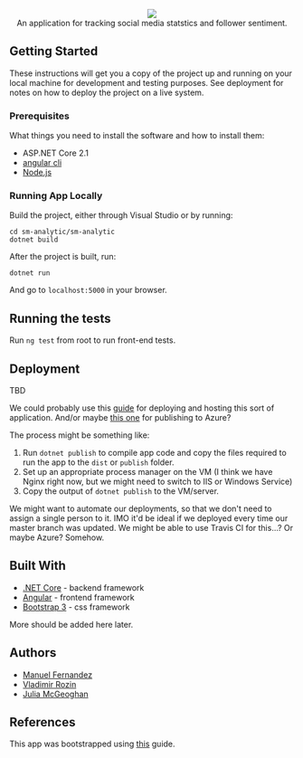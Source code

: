 <p align="center">
  <img src ="https://i.imgur.com/sdLrKkn.png" />
  <br>
  An application for tracking social media statstics and follower sentiment.
  <br>
</p>


## Getting Started

These instructions will get you a copy of the project up and running on your local machine for development and testing purposes. See deployment for notes on how to deploy the project on a live system.

### Prerequisites

What things you need to install the software and how to install them:

- ASP.NET Core 2.1
- [angular cli](https://angular.io/guide/quickstart) 
- [Node.js](https://nodejs.org/en/)

### Running App Locally

Build the project, either through Visual Studio or by running:

```
cd sm-analytic/sm-analytic
dotnet build
```

After the project is built, run:

```
dotnet run
```

And go to `localhost:5000` in your browser.

## Running the tests

Run `ng test` from root to run front-end tests.

<!--## Viewing documentation

Written documentation can be found in the wiki.
To create generated documentation for angular:

```
npm i -g @compodoc/compodoc
cd ClientApp
compodoc -p src/tsconfig.app.json
```

To view this newly generated documentation, run:

```
compodoc -p src/tsconfig.app.json -s
```

Then view `localhost:/8080` in your browser.-->

## Deployment


TBD

We could probably use this [guide](https://docs.microsoft.com/en-us/aspnet/core/host-and-deploy/index?view=aspnetcore-2.2) for deploying and hosting this sort of application. And/or maybe [this one](https://docs.microsoft.com/en-us/aspnet/core/tutorials/publish-to-azure-webapp-using-vs?view=aspnetcore-2.2) for publishing to Azure?

The process might be something like:

1. Run `dotnet publish` to compile app code and copy the files required to run the app to the `dist` or `publish` folder.
2. Set up an appropriate process manager on the VM (I think we have Nginx right now, but we might need to switch to IIS or Windows Service)
3. Copy the output of `dotnet publish` to the VM/server.

We might want to automate our deployments, so that we don't need to assign a single person to it. IMO it'd be ideal if we deployed every time our master branch was updated. We might be able to use Travis CI for this...? Or maybe Azure? Somehow.


## Built With

* [.NET Core](https://dotnet.microsoft.com/download) - backend framework
* [Angular](https://angular.io/) - frontend framework
* [Bootstrap 3](https://getbootstrap.com/docs/4.0/getting-started/introduction/) - css framework

More should be added here later.

## Authors

- [Manuel Fernandez](https://github.com/PurpleBooth)
- [Vladimir Rozin](https://github.com/PurpleBooth)
- [Julia McGeoghan](https://github.com/PurpleBooth)

## References

This app was bootstrapped using [this](https://docs.microsoft.com/en-us/aspnet/core/client-side/spa/angular?view=aspnetcore-2.2&tabs=visual-studio) guide.


